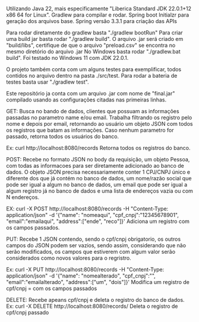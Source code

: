 Utilizando Java 22, mais especificamente "Liberica Standard JDK 22.0.1+12 x86 64 for Linux".
Gradlew para compilar e rodar.
Spring boot Initialzr para geração dos arquivos base.
Spring versão 3.3.1 para criação das APIs


Para rodar diretamente do gradlew basta "./gradlew bootRun"
Para criar uma build jar basta rodar "./gradlew build". O arquivo .jar será criado em "build/libs", certifique de que o arquivo "preload.csv" se encontra no mesmo diretório do arquivo .jar
No Windows basta rodar "./gradlew.bat build". Foi testado no Windows 11 com JDK 22.0.1.


O projeto também conta com um alguns testes para exemplificar, todos contidos no arquivo dentro na pasta ./src/test. Para rodar a bateria de testes basta usar "./gradlew test".


Este repositório ja conta com um arquivo .jar com nome de "final.jar" compilado usando as configurações citadas nas primeiras linhas.


GET:
  Busca no bando de dados, clientes que possuam as informações passadas no parametro name e/ou email. Trabalha filtrando os registro pelo nome e depois por email, retornando ao usuário um objeto JSON com todos os registros que batam as informações. Caso nenhum parametro for passado, retorna todos os usuários do banco.
  
  Ex: curl http://localhost:8080/records
  Retorna todos os registros do banco.


POST: 
  Recebe no formato JSON no body da requisição, um objeto Pessoa, com todas as informacoes para ser diretamente adicionado ao banco de dados. O objeto JSON precisa necessariamente conter 1 CPJ/CNPJ único e diferente dos que já contém no banco de dados, um nome/razão social que pode ser igual a algum no banco de dados, um email que pode ser igual a algum registro já no banco de dados e uma lista de endereços vazia ou com N endereços.
  
  EX: curl -X POST http://localhost:8080/records -H "Content-Type: application/json" -d '{"name": "nomeaqui", "cpf_cnpj":"12345678901", "email":"emailaqui", "address":["ende", "reco"]}'
  Adiciona um registro com os campos passados.


PUT: 
  Recebe 1 JSON contendo, sendo o cpf/cnpj obrigatorio, os outros campos do JSON podem ser vazios, sendo assim, considerando que não serão modificados, os campos que estiverem com algum valor serão considerados como novos valores para o regristro.

  Ex: curl -X PUT http://localhost:8080/records -H "Content-Type: application/json" -d '{"name": "nomealterado", "cpf_cnpj":"<cpfoucnpj>", "email":"emailalterado", "address":["um", "dois"]}'
  Modifica um registro de cpf/cnpj = <cpfoucnpj> com os campos passados


DELETE: 
  Recebe apeans cpf/cnpj e deleta o registro do banco de dados.
  Ex: curl -X DELETE http://localhost:8080/records/<cpfoucnpj>
  Deleta o registro de cpf/cnpj passado